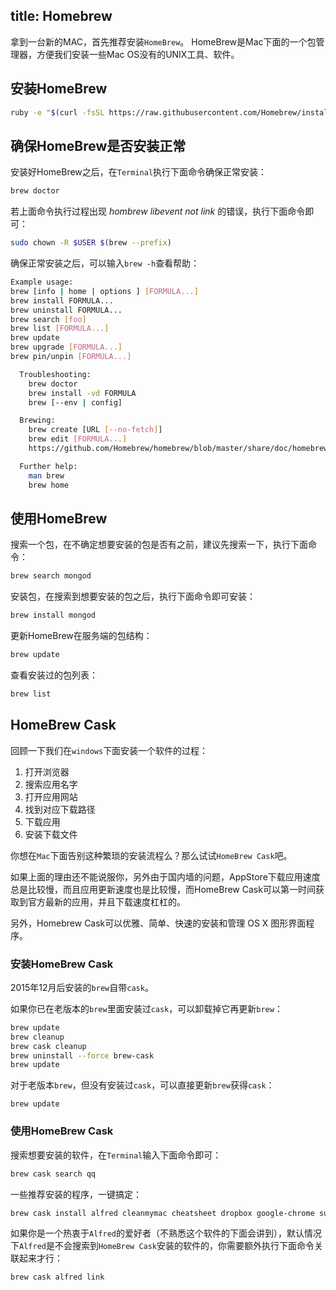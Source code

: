 title: Homebrew
---

拿到一台新的MAC，首先推荐安装`HomeBrew`。
HomeBrew是Mac下面的一个包管理器，方便我们安装一些Mac OS没有的UNIX工具、软件。

## 安装HomeBrew

```bash
ruby -e "$(curl -fsSL https://raw.githubusercontent.com/Homebrew/install/master/install)"
```

## 确保HomeBrew是否安装正常

  安装好HomeBrew之后，在`Terminal`执行下面命令确保正常安装：

  ```bash
  brew doctor
  ```

  若上面命令执行过程出现 *hombrew libevent not link* 的错误，执行下面命令即可：

  ```bash
  sudo chown -R $USER $(brew --prefix)
  ```

  确保正常安装之后，可以输入`brew -h`查看帮助：

  ```bash
  Example usage:
  brew [info | home | options ] [FORMULA...]
  brew install FORMULA...
  brew uninstall FORMULA...
  brew search [foo]
  brew list [FORMULA...]
  brew update
  brew upgrade [FORMULA...]
  brew pin/unpin [FORMULA...]

	Troubleshooting:
	  brew doctor
	  brew install -vd FORMULA
	  brew [--env | config]

	Brewing:
	  brew create [URL [--no-fetch]]
	  brew edit [FORMULA...]
	  https://github.com/Homebrew/homebrew/blob/master/share/doc/homebrew/Formula-Cookbook.md

	Further help:
	  man brew
	  brew home
  ```

## 使用HomeBrew

  搜索一个包，在不确定想要安装的包是否有之前，建议先搜索一下，执行下面命令：

  ```bash
  brew search mongod
  ```

  安装包，在搜索到想要安装的包之后，执行下面命令即可安装：

  ```bash
  brew install mongod
  ```

  更新HomeBrew在服务端的包结构：

  ```bash
  brew update
  ```

  查看安装过的包列表：

  ```bash
  brew list
  ```

## HomeBrew Cask

回顾一下我们在`windows`下面安装一个软件的过程：

1. 打开浏览器
2. 搜索应用名字
3. 打开应用网站
4. 找到对应下载路径
5. 下载应用
6. 安装下载文件

你想在`Mac`下面告别这种繁琐的安装流程么？那么试试`HomeBrew Cask`吧。 

如果上面的理由还不能说服你，另外由于国内墙的问题，AppStore下载应用速度总是比较慢，而且应用更新速度也是比较慢，而HomeBrew Cask可以第一时间获取到官方最新的应用，并且下载速度杠杠的。

另外，Homebrew Cask可以优雅、简单、快速的安装和管理 OS X 图形界面程序。

### 安装HomeBrew Cask

2015年12月后安装的`brew`自带`cask`。

如果你已在老版本的`brew`里面安装过`cask`，可以卸载掉它再更新`brew`：

```bash
brew update
brew cleanup
brew cask cleanup
brew uninstall --force brew-cask
brew update
```

对于老版本`brew`，但没有安装过`cask`，可以直接更新`brew`获得`cask`：

```
brew update
```

### 使用HomeBrew Cask

搜索想要安装的软件，在`Terminal`输入下面命令即可：

```bash
brew cask search qq
```

一些推荐安装的程序，一键搞定：

```bash
brew cask install alfred cleanmymac cheatsheet dropbox google-chrome sublime-text
```

如果你是一个热衷于`Alfred`的爱好者（不熟悉这个软件的下面会讲到），默认情况下`Alfred`是不会搜索到`HomeBrew Cask`安装的软件的，你需要额外执行下面命令关联起来才行：

```bash
brew cask alfred link
```
